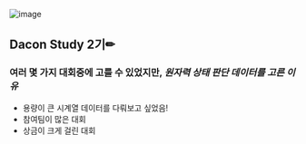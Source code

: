 ![image](https://user-images.githubusercontent.com/59557720/94132723-a8490d80-fe9a-11ea-92e8-25cfd09b7a47.png)

## Dacon Study 2기✏
### 여러 몇 가지 대회중에 고를 수 있었지만, ***원자력 상태 판단 데이터를 고른 이유***
+ 용량이 큰 시계열 데이터를 다뤄보고 싶었음!
+ 참여팀이 많은 대회 
+ 상금이 크게 걸린 대회

